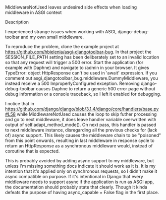 MiddlewareNotUsed leaves undesired side effects when loading middleware in ASGI context

Description

I experienced strange issues when working with ASGI, django-debug-toolbar and my own small middleware.

To reproduce the problem, clone the example project at https://github.com/hbielenia/asgi-djangotoolbar-bug. In that project the SESSION_FILE_PATH setting has been deliberately set to an invalid location so that any request will trigger a 500 error. Start the application (for example with Daphne) and navigate to /admin in your browser. It gives TypeError: object HttpResponse can't be used in 'await' expression. If you comment out asgi_djangotoolbar_bug.middleware.DummyMiddleware, you instead receive a 500 ImproperlyConfigured exception. Removing django-debug-toolbar causes Daphne to return a generic 500 error page without debug information or a console traceback, so I left it enabled for debugging.

I notice that in https://github.com/django/django/blob/3.1.4/django/core/handlers/base.py#L58 while MiddlewareNotUsed causes the loop to skip futher processing and go to next middleware, it does leave handler variable overwritten with output of self.adapt_method_mode(). On next pass, this handler is passed to next middleware instance, disregarding all the previous checks for (lack of) async support. This likely causes the middleware chain to be "poisoned" from this point onwards, resulting in last middleware in response cycle to return an HttpResponse as a synchronous middleware would, instead of coroutine that is expected.

This is probably avoided by adding async support to my middleware, but unless I'm missing something docs indicate it should work as it is. It is my intention that it's applied only on synchronous requests, so I didn't make it async compatible on purpose. If it's intentional in Django that every middleware needs to support async if the application is run as ASGI app, the documentation should probably state that clearly. Though it kinda defeats the purpose of having async_capable = False flag in the first place.